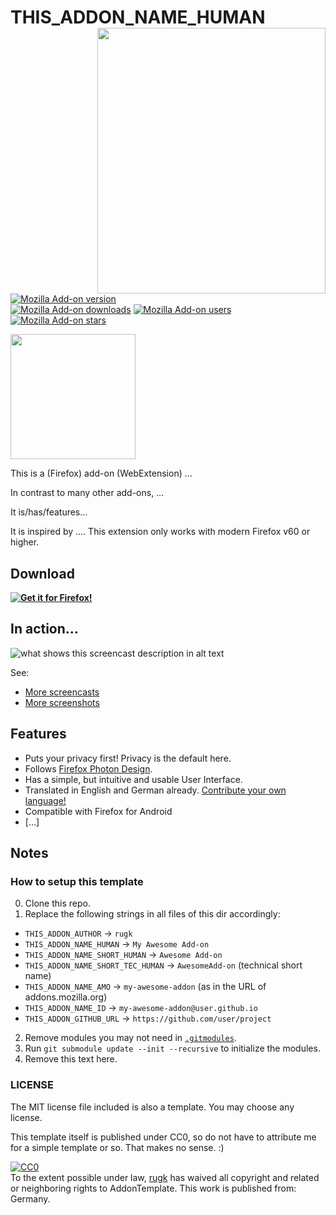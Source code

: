 # THIS_ADDON_NAME_HUMAN <img align="right" height="425" width="365" src="assets/screencasts/example.gif">

[![Mozilla Add-on version](https://img.shields.io/amo/v/THIS_ADDON_NAME_AMO.svg)](https://addons.mozilla.org/de/firefox/addon/THIS_ADDON_NAME_AMO/?src=external-github-shield-downloads)  
[![Mozilla Add-on downloads](https://img.shields.io/amo/d/THIS_ADDON_NAME_AMO.svg)](https://addons.mozilla.org/de/firefox/addon/THIS_ADDON_NAME_AMO/?src=external-github-shield-downloads)
[![Mozilla Add-on users](https://img.shields.io/amo/users/THIS_ADDON_NAME_AMO.svg)](https://addons.mozilla.org/de/firefox/addon/THIS_ADDON_NAME_AMO/statistics/)
[![Mozilla Add-on stars](https://img.shields.io/amo/stars/THIS_ADDON_NAME_AMO.svg)](https://addons.mozilla.org/de/firefox/addon/THIS_ADDON_NAME_AMO/reviews/)

<img height="200" width="200" src="assets/header.svg">

This is a (Firefox) add-on (WebExtension) …

In contrast to many other add-ons, …

It is/has/features…

It is inspired by …. This extension only works with modern Firefox v60 or higher.

## Download

**[![Get it for Firefox!](https://addons.cdn.mozilla.net/static/img/addons-buttons/AMO-button_1.png)](https://addons.mozilla.org/firefox/addon/THIS_ADDON_NAME_AMO/?src=external-github-download)**

## In action…

![what shows this screencast description in alt text](assets/screencasts/someThing.gif)

See:
* [More screencasts](assets/screencasts)
* [More screenshots](assets/screenshots)

## Features
* Puts your privacy first! Privacy is the default here.
* Follows [Firefox Photon Design](https://design.firefox.com/photon/welcome.html).
* Has a simple, but intuitive and usable User Interface.
* Translated in English and German already. [Contribute your own language!](CONTRIBUTING.md#Translations)
* Compatible with Firefox for Android
* […]

## Notes

### How to setup this template
0. Clone this repo.
1. Replace the following strings in all files of this dir accordingly:
  * `THIS_ADDON_AUTHOR` -> `rugk`
  * `THIS_ADDON_NAME_HUMAN` -> `My Awesome Add-on`
  * `THIS_ADDON_NAME_SHORT_HUMAN` -> `Awesome Add-on`
  * `THIS_ADDON_NAME_SHORT_TEC_HUMAN` -> `AwesomeAdd-on` (technical short name)
  * `THIS_ADDON_NAME_AMO` -> `my-awesome-addon` (as in the URL of addons.mozilla.org)
  * `THIS_ADDON_NAME_ID` -> `my-awesome-addon@user.github.io`
  * `THIS_ADDON_GITHUB_URL` -> `https://github.com/user/project`
2. Remove modules you may not need in [`.gitmodules`](.gitmodules).
3. Run `git submodule update --init --recursive` to initialize the modules.
5. Remove this text here.

### LICENSE

The MIT license file included is also a template. You may choose any license.

This template itself is published under CC0, so do not have to attribute me for a simple template or so. That makes no sense. :)

<p xmlns:dct="http://purl.org/dc/terms/" xmlns:vcard="http://www.w3.org/2001/vcard-rdf/3.0#">
  <a rel="license"
     href="http://creativecommons.org/publicdomain/zero/1.0/">
    <img src="http://i.creativecommons.org/p/zero/1.0/88x31.png" style="border-style: none;" alt="CC0" />
  </a>
  <br />
  To the extent possible under law,
  <a rel="dct:publisher"
     href="https://github.com/TinyWebEx/AddonTemplate">
    <span property="dct:title">rugk</span></a>
  has waived all copyright and related or neighboring rights to
  <span property="dct:title">AddonTemplate</span>.
This work is published from:
<span property="vcard:Country" datatype="dct:ISO3166"
      content="DE" about="https://github.com/TinyWebEx/AddonTemplate">
  Germany</span>.
</p>
